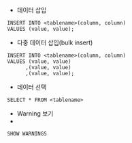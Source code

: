 - 데이터 삽입

```
INSERT INTO <tablename>(column, column)
VALUES (value, value);
```

- 다중 데이터 삽입(bulk insert)

```
INSERT INTO <tablename>(column, column)
VALUES (value, value)
      ,(value, value)
      ,(value, value);
```

- 데이터 선택

`SELECT * FROM <tablename>`

- Warning 보기
- 
`SHOW WARNINGS`